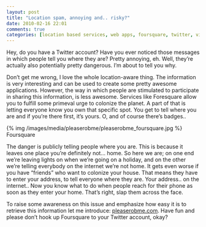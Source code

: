 ```yaml
---
layout: post
title: "Location spam, annoying and.. risky?"
date: 2010-02-16 22:01
comments: true
categories: [location based services, web apps, foursquare, twitter, viral]
---
```


Hey, do you have a Twitter account? Have you ever noticed those messages in which people tell you where they are? Pretty annoying, eh. Well, they’re actually also potentially pretty dangerous. I’m about to tell you why.

Don’t get me wrong, I love the whole location-aware thing. The information is very interesting and can be used to create some pretty awesome applications. However, the way in which people are stimulated to participate in sharing this information, is less awesome. Services like Foresquare allow you to fulfill some primeval urge to colonize the planet. A part of that is letting everyone know you own that specific spot. You get to tell where you are and if you’re there first, it’s yours. O, and of course there’s badges..

{% img /images/media/pleaserobme/pleaserobme_foursquare.jpg %}
Foursquare

The danger is publicly telling people where you are. This is because it leaves one place you’re definitely not… home. So here we are; on one end we’re leaving lights on when we’re going on a holiday, and on the other  we’re telling everybody on the internet we’re not home. It gets even worse if you have “friends” who want to colonize your house. That means they have to enter your address, to tell everyone where they are. Your address.. on the internet.. Now you know what to do when people reach for their phone as soon as they enter your home. That’s right, slap them across the face.

To raise some awareness on this issue and emphasize how easy it is to retrieve this information let me introduce: [pleaserobme.com](http://www.pleaserobme.com). Have fun and please don’t hook up Foursquare to your Twitter account, okay?

